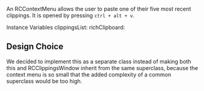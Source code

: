 An RCContextMenu allows the user to paste one of their five most recent clippings. It is opened by pressing `ctrl + alt + v`. 

Instance Variables
	clippingsList:		<RCClippingsList>
	richClipboard:		<RichClipboard>

## Design Choice

We decided to implement this as a separate class instead of making both this and RCClippingsWindow inherit from the same superclass, because the context menu is so small that the added complexity of a common superclass would be too high.